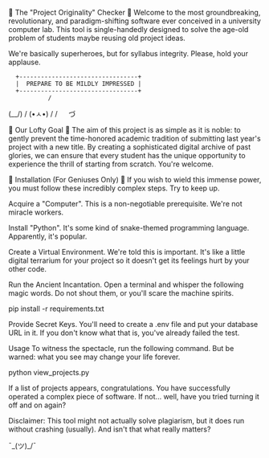 🚀 The "Project Originality" Checker 🚀
Welcome to the most groundbreaking, revolutionary, and paradigm-shifting software ever conceived in a university computer lab. This tool is single-handedly designed to solve the age-old problem of students maybe reusing old project ideas.

We're basically superheroes, but for syllabus integrity. Please, hold your applause.

      +---------------------------------+
      |  PREPARE TO BE MILDLY IMPRESSED |
      +---------------------------------+
               /
  (\__/)  /
  (•ㅅ•) /
  / 　 づ

🎯 Our Lofty Goal 🎯
The aim of this project is as simple as it is noble: to gently prevent the time-honored academic tradition of submitting last year's project with a new title. By creating a sophisticated digital archive of past glories, we can ensure that every student has the unique opportunity to experience the thrill of starting from scratch. You're welcome.

🧠 Installation (For Geniuses Only) 🧠
If you wish to wield this immense power, you must follow these incredibly complex steps. Try to keep up.

Acquire a "Computer". This is a non-negotiable prerequisite. We're not miracle workers.

Install "Python". It's some kind of snake-themed programming language. Apparently, it's popular.

Create a Virtual Environment. We're told this is important. It's like a little digital terrarium for your project so it doesn't get its feelings hurt by your other code.

Run the Ancient Incantation. Open a terminal and whisper the following magic words. Do not shout them, or you'll scare the machine spirits.

pip install -r requirements.txt

Provide Secret Keys. You'll need to create a .env file and put your database URL in it. If you don't know what that is, you've already failed the test.

Usage
To witness the spectacle, run the following command. But be warned: what you see may change your life forever.

python view_projects.py

If a list of projects appears, congratulations. You have successfully operated a complex piece of software. If not... well, have you tried turning it off and on again?

Disclaimer: This tool might not actually solve plagiarism, but it does run without crashing (usually). And isn't that what really matters?

¯\_(ツ)_/¯
